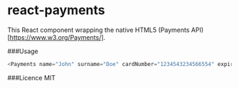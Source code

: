 # react-payments
This React component wrapping the native HTML5 (Payments API)[https://www.w3.org/Payments/].

###Usage
```javascript
<Payments name="John" surname="Doe" cardNumber="1234543234566554" expiration="8/16" cvc="111"/>
```

###Licence MIT
